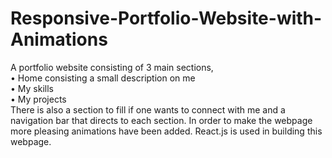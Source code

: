# Responsive-Portfolio-Website-with-Animations
A portfolio website consisting of 3 main sections,<br/>
• Home consisting a small description on me<br/>
• My skills<br/>
• My projects<br/>
There is also a section to fill if one wants to connect with me and a navigation bar that directs to each section. 
In order to make the webpage more pleasing animations have been added. React.js is used in building this webpage.
